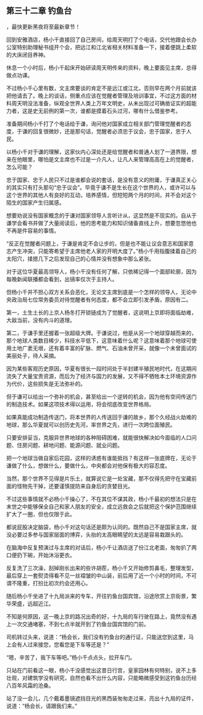 ## 第三十二章 钓鱼台
，最快更新黑夜将至最新章节！

回到安雅酒店，杨小千直接回了自己房间，给周天明打了个电话，交代他跟会长办公室特别助理秘书组开个会，把远江和江北省相关材料准备一下，接着便跳上柔软的大床闭目养神。

休息一个小时后，杨小千起床开始研读周天明传来的资料，晚上要面见主席，总得做点功课。

不过杨小千心里有数，文主席要谈的肯定不是远江或江北，否则早在两个月前就该把他请去了。晚上的谈话，侧重点应该在觉醒者管理及培训事宜，不过这方面的材料周天明没法准备，纵观全世界人类上万年文明史，从未出现过可确凿证实的超能力者，这是史无前例的第一次，谁都是摸着石头过河，哪有什么借鉴参考。

准备期间杨小千打了个电话给于谦，询问他对国家成立相关部门管理觉醒者的态度，于谦的回复很微妙，还是那句话，觉醒者必须忠于议会，忠于国家，忠于人民。

以杨小千对于谦的理解，这家伙内心深处还是给觉醒者和普通人划了一道界限，想来在他眼里，哪怕是文主席也不过是一介凡人，让凡人来管理高高在上的觉醒者，怎么可能？

忠于国家、忠于人民只不过是谁都会说的套话，是没有意义的附庸，于谦真正关心的其实只有打头那句“忠于议会”。毕竟于谦不是生长在这个世界的人，或许可以与这个世界的其他人有良好的互动，培养感情，但短短两个月的时间，并不会对这个陌生的国家产生归属感。

想要劝说没有国家概念的于谦对国家领导人言听计从，这显然是不现实的。自从于谦学会看书并做了大量阅读后，他的思考能力和知识储备直线上升，想要忽悠他也不再是件容易的事情。

“反正在觉醒者问题上，于谦是肯定不会让步的，但是也不能让议会意志和国家意志产生冲突，只能寄希望于主席他老人家的开明大度了。”杨小千用指腹揉着自己的太阳穴，揉摁几下之后发现自己的心情并没有想象中那么紧张。

对于这位华夏最高领导人，杨小千没有任何了解，只依稀记得一个面部轮廓，因为每晚新闻联播都会看到，出镜率仅次于主持人。

但杨小千并不担心双方关系会恶化，无论文主席到底是一个怎样的领导人，无论中央政治局七位常务委员对待觉醒者有何态度，都不会立即引发矛盾，原因有二。

第一，土生土长的上京人杨冬打开锁链成为了觉醒者，这说明上京即将面临劫难，大敌当前，没有内斗的道理。

第二，于谦手里还握着一张超级大牌。于谦说过，他是从另一个地球穿越而来的，那个地球人类数目稀少，科技水平低下，这意味着什么呢？这意味着那个地球可使用土地广袤无垠，还有着丰富的矿脉、燃气、石油未曾开采，就像一个未曾面试的美丽处子，待人采摘。

因为某些客观历史原因，华夏有很长一段时间处于半封建半殖民地时代，在这期间流失了大量宝贵资源，而后为了经济与国力的发展，又不得不牺牲本土环境资源作为代价，这些损失是无法弥补的。

但于谦可以给出一个弥补的机会，甚至给出一个逆转的机会，因为他有空间传送门的制造技术。如果这项技术得以运用，将会彻底改变世界格局。

如果真能成功制造传送门，将本世界的人传送回于谦的故乡，那个久经战火劫难的地球，那么华夏就可以创历史先河，率世界之先，进行一次跨位面殖民。

只要安排妥当，克服异世界地球的各种阻碍困难，就能很快解决如今面临的人口问题、住房问题、耕地问题、能源问题、就业问题。

把一个地球当做自家后花园，这样的诱惑有谁能抵挡？有这样一张底牌在，无论于谦做了什么，想做什么，要做什么，中央都会对他保有极大的容忍度。

当然，那个世界不见得是片乐土，就算说它是一处宝藏，那不仅得先把守在宝藏前面的怪物先干掉，还要谨慎提防来自身后的贪婪目光。

不过这些事情就不必杨小千操心了，不在其位不谋其政，杨小千最初的想法只是在末世之中能够保全自己和家人朋友的安全，成立远救会之后就把这个保护范围继续扩大了一圈，但也仅限于此。

都说屁股决定脑袋，杨小千对这句话还是颇为认同的。既然自己不是国家主席，就没必要过多参与国家层面的博弈，头抬的太高眼睛望的太远是容易栽跟头的。

在脑海中反复预演过与主席的对话后，杨小千让酒店送了份江北老面，匆匆扒了两口便扔下碗，开始沐浴更衣。

反复洗了三次澡，刮掉刚长出来的些许胡茬，杨小千又开始修剪鼻毛，整理发型，最后穿上一套熨烫得看不见一丝褶皱的中山装，前后用了近一个小时的时间，不可谓不隆重，打扮比初次约会还用心。

随后杨小千坐进了十九局派来的专车，开往钓鱼台国宾馆，沿途欣赏上京街景，繁华荣盛，远超近江。

不知是何原因，这一晚上京的路况出奇的好，十九局的车行驶在路上，竟然没有遇上一次交通堵塞，不到七点半就开到了钓鱼台国宾馆的门前。

司机转过头来，说道：“杨会长，我们没有钓鱼台的通行证，只能送您到这里，马上会有人过来接您，您看您是下车等还是？”

“嗯，辛苦了，我下车等吧。”杨小千点点头，拉开车门。

只站在门前看这一眼，杨小千没感觉出这昔日行宫，皇家园林有何特别，说不上多壮观，对建筑学没有研究，自然也看不出什么内容，只能略微感受到这钓鱼台历经八百年风霜的沧桑。

站了没一会儿，几个戴着墨镜遮挡目光的黑西装匆匆走过来，亮出十九局的证件，说道：“杨会长，请跟我们来。”

